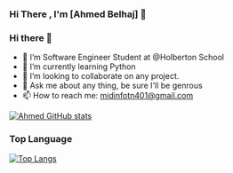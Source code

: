 ### Hi There , I'm [Ahmed Belhaj]  👋
### Hi there 👋


- 🔭 I’m Software Engineer Student at @Holberton School
- 🌱 I’m currently learning Python
- 👯 I’m looking to collaborate on any project.
- 💬 Ask me about any thing, be sure I'll be genrous
- 📫 How to reach me: <midinfotn401@gmail.com>

[![Ahmed GitHub stats](https://github-readme-stats.vercel.app/api?username=Theemiss&show_icons=true)](https://github.com/Theemiss)

### Top Language 
[![Top Langs](https://github-readme-stats.vercel.app/api/top-langs/?username=Theemiss&layout=compact)](https://github.com/Theemiss)